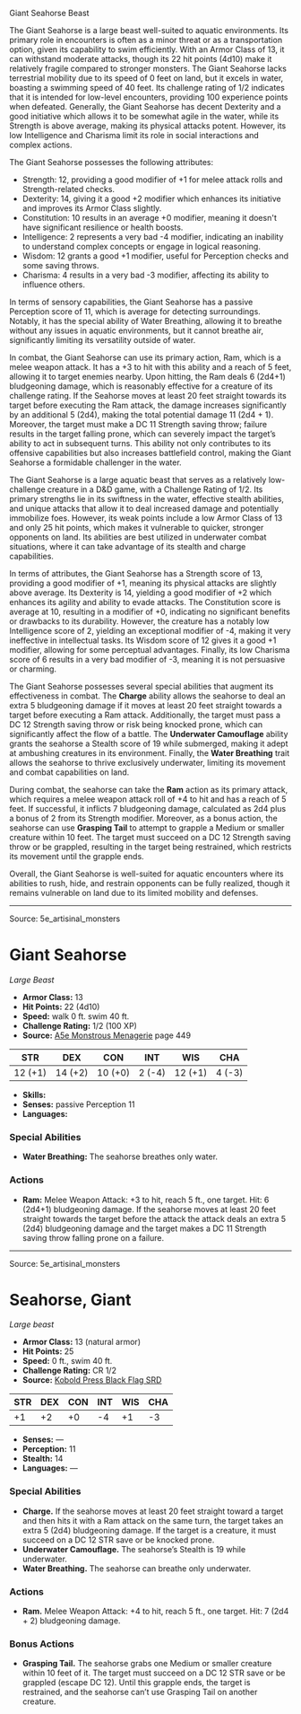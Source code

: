 <MonsterName/>Giant Seahorse</MonsterName>
<CreatureType/>Beast</CreatureType>

<summary>The Giant Seahorse is a large beast well-suited to aquatic environments. Its primary role in encounters is often as a minor threat or as a transportation option, given its capability to swim efficiently. With an Armor Class of 13, it can withstand moderate attacks, though its 22 hit points (4d10) make it relatively fragile compared to stronger monsters. The Giant Seahorse lacks terrestrial mobility due to its speed of 0 feet on land, but it excels in water, boasting a swimming speed of 40 feet. Its challenge rating of 1/2 indicates that it is intended for low-level encounters, providing 100 experience points when defeated. Generally, the Giant Seahorse has decent Dexterity and a good initiative which allows it to be somewhat agile in the water, while its Strength is above average, making its physical attacks potent. However, its low Intelligence and Charisma limit its role in social interactions and complex actions.</summary>

<detail>

The Giant Seahorse possesses the following attributes: 

- Strength: 12, providing a good modifier of +1 for melee attack rolls and Strength-related checks.
- Dexterity: 14, giving it a good +2 modifier which enhances its initiative and improves its Armor Class slightly.
- Constitution: 10 results in an average +0 modifier, meaning it doesn't have significant resilience or health boosts.
- Intelligence: 2 represents a very bad -4 modifier, indicating an inability to understand complex concepts or engage in logical reasoning.
- Wisdom: 12 grants a good +1 modifier, useful for Perception checks and some saving throws.
- Charisma: 4 results in a very bad -3 modifier, affecting its ability to influence others.

In terms of sensory capabilities, the Giant Seahorse has a passive Perception score of 11, which is average for detecting surroundings. Notably, it has the special ability of Water Breathing, allowing it to breathe without any issues in aquatic environments, but it cannot breathe air, significantly limiting its versatility outside of water.

In combat, the Giant Seahorse can use its primary action, Ram, which is a melee weapon attack. It has a +3 to hit with this ability and a reach of 5 feet, allowing it to target enemies nearby. Upon hitting, the Ram deals 6 (2d4+1) bludgeoning damage, which is reasonably effective for a creature of its challenge rating. If the Seahorse moves at least 20 feet straight towards its target before executing the Ram attack, the damage increases significantly by an additional 5 (2d4), making the total potential damage 11 (2d4 + 1). Moreover, the target must make a DC 11 Strength saving throw; failure results in the target falling prone, which can severely impact the target’s ability to act in subsequent turns. This ability not only contributes to its offensive capabilities but also increases battlefield control, making the Giant Seahorse a formidable challenger in the water.

The Giant Seahorse is a large aquatic beast that serves as a relatively low-challenge creature in a D&D game, with a Challenge Rating of 1/2. Its primary strengths lie in its swiftness in the water, effective stealth abilities, and unique attacks that allow it to deal increased damage and potentially immobilize foes. However, its weak points include a low Armor Class of 13 and only 25 hit points, which makes it vulnerable to quicker, stronger opponents on land. Its abilities are best utilized in underwater combat situations, where it can take advantage of its stealth and charge capabilities. 

In terms of attributes, the Giant Seahorse has a Strength score of 13, providing a good modifier of +1, meaning its physical attacks are slightly above average. Its Dexterity is 14, yielding a good modifier of +2 which enhances its agility and ability to evade attacks. The Constitution score is average at 10, resulting in a modifier of +0, indicating no significant benefits or drawbacks to its durability. However, the creature has a notably low Intelligence score of 2, yielding an exceptional modifier of -4, making it very ineffective in intellectual tasks. Its Wisdom score of 12 gives it a good +1 modifier, allowing for some perceptual advantages. Finally, its low Charisma score of 6 results in a very bad modifier of -3, meaning it is not persuasive or charming.

The Giant Seahorse possesses several special abilities that augment its effectiveness in combat. The **Charge** ability allows the seahorse to deal an extra 5 bludgeoning damage if it moves at least 20 feet straight towards a target before executing a Ram attack. Additionally, the target must pass a DC 12 Strength saving throw or risk being knocked prone, which can significantly affect the flow of a battle. The **Underwater Camouflage** ability grants the seahorse a Stealth score of 19 while submerged, making it adept at ambushing creatures in its environment. Finally, the **Water Breathing** trait allows the seahorse to thrive exclusively underwater, limiting its movement and combat capabilities on land.

During combat, the seahorse can take the **Ram** action as its primary attack, which requires a melee weapon attack roll of +4 to hit and has a reach of 5 feet. If successful, it inflicts 7 bludgeoning damage, calculated as 2d4 plus a bonus of 2 from its Strength modifier. Moreover, as a bonus action, the seahorse can use **Grasping Tail** to attempt to grapple a Medium or smaller creature within 10 feet. The target must succeed on a DC 12 Strength saving throw or be grappled, resulting in the target being restrained, which restricts its movement until the grapple ends.

Overall, the Giant Seahorse is well-suited for aquatic encounters where its abilities to rush, hide, and restrain opponents can be fully realized, though it remains vulnerable on land due to its limited mobility and defenses.</detail>



---

Source: 5e_artisinal_monsters

# Giant Seahorse

*Large* *Beast*

- **Armor Class:** 13
- **Hit Points:** 22 (4d10)
- **Speed:** walk 0 ft. swim 40 ft.
- **Challenge Rating:** 1/2 (100 XP)
- **Source:** [A5e Monstrous Menagerie](https://enpublishingrpg.com/products/level-up-monstrous-menagerie-a5e) page 449

| STR | DEX | CON | INT | WIS | CHA |
| --- | --- | --- | --- | --- | --- |
| 12 (+1) | 14 (+2) | 10 (+0) | 2 (-4) | 12 (+1) | 4 (-3) |

- **Skills:** 
- **Senses:** passive Perception 11
- **Languages:** 

### Special Abilities

- **Water Breathing:** The seahorse breathes only water.

### Actions

- **Ram:** Melee Weapon Attack: +3 to hit, reach 5 ft., one target. Hit: 6 (2d4+1) bludgeoning damage. If the seahorse moves at least 20 feet straight towards the target before the attack  the attack deals an extra 5 (2d4) bludgeoning damage and the target makes a DC 11 Strength saving throw  falling prone on a failure.






---

Source: 5e_artisinal_monsters

# Seahorse, Giant

*Large beast*

- **Armor Class:** 13 (natural armor)
- **Hit Points:** 25
- **Speed:** 0 ft., swim 40 ft.
- **Challenge Rating:** CR 1/2
- **Source:** [Kobold Press Black Flag SRD](https://koboldpress.com/black-flag-roleplaying/)

| STR | DEX | CON | INT | WIS | CHA |
| --- | --- | --- | --- | --- | --- |
| +1 | +2 | +0 | -4 | +1 | -3 |

- **Senses:** —
- **Perception:** 11
- **Stealth:** 14
- **Languages:** —

### Special Abilities

- **Charge.** If the seahorse moves at least 20 feet straight toward a target and then hits it with a Ram attack on the same turn, the target takes an extra 5 (2d4) bludgeoning damage. If the target is a creature, it must succeed on a DC 12 STR save or be knocked prone.
- **Underwater Camouflage.** The seahorse’s Stealth is 19 while underwater.
- **Water Breathing.** The seahorse can breathe only underwater.

### Actions

- **Ram.** Melee Weapon Attack: +4 to hit, reach 5 ft., one target. Hit: 7 (2d4 + 2) bludgeoning damage.

### Bonus Actions

- **Grasping Tail.** The seahorse grabs one Medium or smaller creature within 10 feet of it. The target must succeed on a DC 12 STR save or be grappled (escape DC 12). Until this grapple ends, the target is restrained, and the seahorse can’t use Grasping Tail on another creature.



